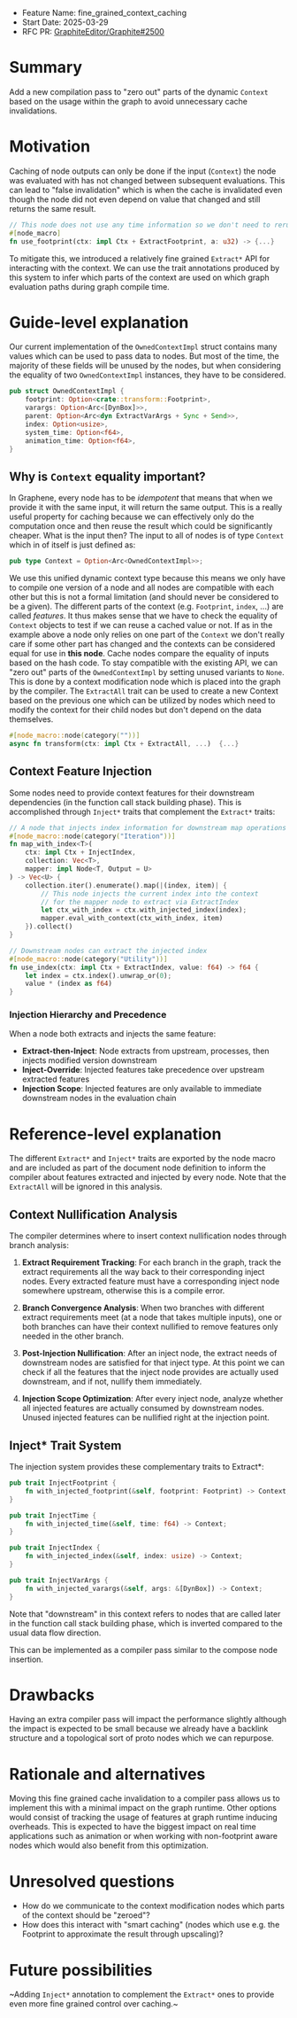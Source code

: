 - Feature Name: fine_grained_context_caching
- Start Date: 2025-03-29
- RFC PR: [GraphiteEditor/Graphite#2500](https://github.com/GraphiteEditor/Graphite/pull/2500)

# Summary
[summary]: #summary

Add a new compilation pass to "zero out" parts of the dynamic `Context` based on the usage within the graph to avoid unnecessary cache invalidations.

# Motivation
[motivation]: #motivation

Caching of node outputs can only be done if the input (`Context`) the node was evaluated with has not changed between subsequent evaluations. This can lead to "false invalidation" which is when the cache is invalidated even though the node did not even depend on value that changed and still returns the same result.

```rust
// This node does not use any time information so we don't need to rerun it if the time has changed.
#[node_macro]
fn use_footprint(ctx: impl Ctx + ExtractFootprint, a: u32) -> {...}
```
 To mitigate this, we introduced a relatively fine grained `Extract*` API for interacting with the context. We can use the trait annotations produced by this system to infer which parts of the context are used on which graph evaluation paths during graph compile time.

# Guide-level explanation
[guide-level-explanation]: #guide-level-explanation

Our current implementation of the `OwnedContextImpl` struct contains many values which can be used to pass data to nodes. But most of the time, the majority of these fields will be unused by the nodes, but when considering the equality of two `OwnedContextImpl` instances, they have to be considered.

```rust
pub struct OwnedContextImpl {
	footprint: Option<crate::transform::Footprint>,
	varargs: Option<Arc<[DynBox]>>,
	parent: Option<Arc<dyn ExtractVarArgs + Sync + Send>>,
	index: Option<usize>,
	system_time: Option<f64>,
	animation_time: Option<f64>,
}
```

## Why is `Context` equality important?
In Graphene, every node has to be *idempotent* that means that when we provide it with the same input, it will return the same output. This is a really useful property for caching because we can effectively only do the computation once and then reuse the result which could be significantly cheaper.
What is the input then?
The input to all of nodes is of type `Context` which in of itself is just defined as:
```rust
pub type Context = Option<Arc<OwnedContextImpl>>;
```

We use this unified dynamic context type because this means we only have to compile one version of a node and all nodes are compatible with each other but this is not a formal limitation (and should never be considered to be a given).
The different parts of the context (e.g. `Footprint`, `index`, ...) are called *features*.
It thus makes sense that we have to check the equality of `Context` objects to test if we can reuse a cached value or not. If as in the example above a node only relies on one part of the `Context` we don't really care if some other part has changed and the contexts can be considered equal for use in **this node**.
Cache nodes compare the equality of inputs based on the hash code. To stay compatible with the existing API, we can "zero out" parts of the `OwnedContextImpl` by setting unused variants to `None`. This is done by a context modification node which is placed into the graph by the compiler.
The `ExtractAll` trait can be used to create a new Context based on the previous one which can be utilized by nodes which need to modify the context for their child nodes but don't depend on the data themselves.

```rust
#[node_macro::node(category(""))]
async fn transform(ctx: impl Ctx + ExtractAll, ...)  {...}
 ```

## Context Feature Injection

Some nodes need to provide context features for their downstream dependencies (in the function call stack building phase). This is accomplished through `Inject*` traits that complement the `Extract*` traits:

```rust
// A node that injects index information for downstream map operations
#[node_macro::node(category("Iteration"))]
fn map_with_index<T>(
    ctx: impl Ctx + InjectIndex, 
    collection: Vec<T>, 
    mapper: impl Node<T, Output = U>
) -> Vec<U> {
    collection.iter().enumerate().map(|(index, item)| {
        // This node injects the current index into the context
        // for the mapper node to extract via ExtractIndex
        let ctx_with_index = ctx.with_injected_index(index);
        mapper.eval_with_context(ctx_with_index, item)
    }).collect()
}

// Downstream nodes can extract the injected index
#[node_macro::node(category("Utility"))]
fn use_index(ctx: impl Ctx + ExtractIndex, value: f64) -> f64 {
    let index = ctx.index().unwrap_or(0);
    value * (index as f64)
}
```

### Injection Hierarchy and Precedence
When a node both extracts and injects the same feature:
- **Extract-then-Inject**: Node extracts from upstream, processes, then injects modified version downstream
- **Inject-Override**: Injected features take precedence over upstream extracted features
- **Injection Scope**: Injected features are only available to immediate downstream nodes in the evaluation chain

# Reference-level explanation
[reference-level-explanation]: #reference-level-explanation

The different `Extract*` and `Inject*` traits are exported by the node macro and are included as part of the document node definition to inform the compiler about features extracted and injected by every node. Note that the `ExtractAll` will be ignored in this analysis.

## Context Nullification Analysis

The compiler determines where to insert context nullification nodes through branch analysis:

1. **Extract Requirement Tracking**: For each branch in the graph, track the extract requirements all the way back to their corresponding inject nodes. Every extracted feature must have a corresponding inject node somewhere upstream, otherwise this is a compile error.

2. **Branch Convergence Analysis**: When two branches with different extract requirements meet (at a node that takes multiple inputs), one or both branches can have their context nullified to remove features only needed in the other branch.

3. **Post-Injection Nullification**: After an inject node, the extract needs of downstream nodes are satisfied for that inject type. At this point we can check if all the features that the inject node provides are actually used downstream, and if not, nullify them immediately.

4. **Injection Scope Optimization**: After every inject node, analyze whether all injected features are actually consumed by downstream nodes. Unused injected features can be nullified right at the injection point.

## Inject* Trait System

The injection system provides these complementary traits to Extract*:

```rust
pub trait InjectFootprint {
    fn with_injected_footprint(&self, footprint: Footprint) -> Context;
}

pub trait InjectTime {
    fn with_injected_time(&self, time: f64) -> Context;
}

pub trait InjectIndex {
    fn with_injected_index(&self, index: usize) -> Context;
}

pub trait InjectVarArgs {
    fn with_injected_varargs(&self, args: &[DynBox]) -> Context;
}
```

Note that "downstream" in this context refers to nodes that are called later in the function call stack building phase, which is inverted compared to the usual data flow direction.

This can be implemented as a compiler pass similar to the compose node insertion.

# Drawbacks
[drawbacks]: #drawbacks

Having an extra compiler pass will impact the performance slightly although the impact is expected to be small because we already have a backlink structure and a topological sort of proto nodes which we can repurpose.

# Rationale and alternatives
[rationale-and-alternatives]: #rationale-and-alternatives

Moving this fine grained cache invalidation to a compiler pass allows us to implement this with a minimal impact on the graph runtime. Other options would consist of tracking the usage of features at graph runtime inducing overheads.
This is expected to have the biggest impact on real time applications such as animation or when working with non-footprint aware nodes which would also benefit from this optimization.

# Unresolved questions
[unresolved-questions]: #unresolved-questions

- How do we communicate to the context modification nodes which parts of the context should be "zeroed"?
- How does this interact with "smart caching" (nodes which use e.g. the Footprint to approximate the result through upscaling)?


# Future possibilities
[future-possibilities]: #future-possibilities

~Adding `Inject*` annotation to complement the `Extract*` ones to provide even more fine grained control over caching.~
